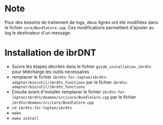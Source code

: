 
# Note
Pour des besoins de traitement de logs, deux lignes ont été modifiées dans le fichier `core/BundleCore.cpp`.
Ces modifications permettent d'ajouter au log le destinateur d'un message.

# Installation de ibrDNT
- Suivre les étapes décrites dans le fichier `guide_installation_ibrdtn` pour télécharge les outils necessaires
- remplacer le fichier `ibrdtn-for-lepton/ibrdtn-adapter/bin/util/ibrdtn_functions` par le fichier `ibrdtn-adapter/bin/util/ibrdtn_functions`
- Ensuite avant d'installer remplacer le fichier `ibrdtn-for-lepton/ibrdtn/deamon/src/core/BundleCore.cpp` par le fichier `ibrdtn/deamon/src/core/BundleCore.cpp`
- `cd ibrdtn-for-lepton/ibrdtn`
- `make`
- `make install`
